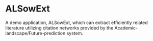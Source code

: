 # ALSowExt
A demo application, ALSowExt, which can extract efficiently related literature utilizing citation networks provided by the Academic-landscape/Future-prediction system.
